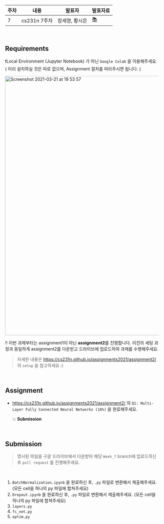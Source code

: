 | 주차 | 내용             | 발표자                               | 발표자료 |
| ---- | ---------------- | ------------------------------------ | -------- |
| 7    | cs231n 7주차     | 장세영, 황시은                       | [📚]()    |

<br />



## Requirements

❗️Local Environment (Jupyter Notebook) 가 아닌  `Google Colab` 을 이용해주세요. ( 미리 설치하실 것은 따로 없으며, Assignment 절차를 따라주시면 됩니다. )

<img width="848" alt="Screenshot 2021-03-21 at 19 53 57" src="https://user-images.githubusercontent.com/49134038/111903237-9086c680-8a84-11eb-8652-19a7668d106a.png">

‼️ 이번 과제부터는 assignment1이 아닌 **assignment2**를 진행합니다. 이전의 세팅 과정과 동일하게 assignment2를 다운받고 드라이브에 업로드하여 과제를 수행해주세요. 

> 자세한 내용은 https://cs231n.github.io/assignments2021/assignment2/ 의 `setup` 을 참고하세요 :)

<br />



## Assignment

* https://cs231n.github.io/assignments2021/assignment2/ 의 `Q1: Multi-Layer Fully Connected Neural Networks (16%)` 을 완료해주세요.

  💥 **Submission**

<br />



## Submission

> 명시된 파일을 구글 드라이브에서 다운받아 해당 `Week_7`  branch에 업로드하신 후 `pull request` 를 진행해주세요.

<br />



1. `BatchNormalization.ipynb` 을 완료하신 후, `.py` 파일로 변환해서 제출해주세요. (모든 cell을 하나의 py 파일에 합쳐주세요)
2. `Dropout.ipynb` 을 완료하신 후, `.py` 파일로 변환해서 제출해주세요. (모든 cell을 하나의 py 파일에 합쳐주세요)
3. `layers.py`
4. `fc_net.py`
5. `optim.py`
